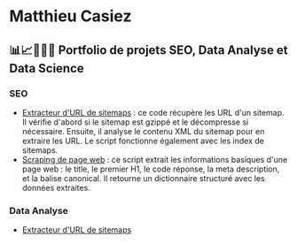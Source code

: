 # Matthieu Casiez
## 📊📈👨🏻‍💻 Portfolio de projets SEO, Data Analyse et Data Science
### SEO 
- [Extracteur d'URL de sitemaps](https://github.com/mc5178/matthieu-casiez/blob/main/extracteur_url_sitemaps.py) : ce code récupère les URL d'un sitemap. Il vérifie d'abord si le sitemap est gzippé et le décompresse si nécessaire. Ensuite, il analyse le contenu XML du sitemap pour en extraire les URL. Le script fonctionne également avec les index de sitemaps.
- [Scraping de page web](https://github.com/mc5178/matthieu-casiez/blob/main/scraping_page.py) : ce script extrait les informations basiques d'une page web : le title, le premier H1, le code réponse, la meta description, et la balise canonical. Il retourne un dictionnaire structuré avec les données extraites.

### Data Analyse 
- [Extracteur d'URL de sitemaps](https://github.com/mc5178/matthieu-casiez/blob/main/Analyse_Jeu_Donnees_McDo.ipynb)


